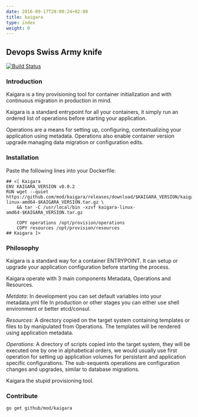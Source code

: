 ```yaml
---
date: 2016-09-17T20:09:24+02:00
title: kaigara
type: index
weight: 0
---
```

## Devops Swiss Army knife

[![Build Status](https://travis-ci.org/mod/kaigara.svg?branch=master)](https://travis-ci.org/mod/kaigara)

### Introduction

Kaigara is a tiny provisioning tool for container initialization
and with continuous migration in production in mind.

Kaigara is a standard entrypoint for all your containers, it simply run
an ordered list of operations before starting your application.

Operations are a means for setting up, configuring, contextualizing your application
using metadata. Operations also enable container version upgrade managing data migration
or configuration edits.

### Installation

Paste the following lines into your Dockerfile:
```
## <[ Kaigara
ENV KAIGARA_VERSION v0.0.2
RUN wget --quiet https://github.com/mod/kaigara/releases/download/$KAIGARA_VERSION/kaigara-linux-amd64-$KAIGARA_VERSION.tar.gz \
    && tar -C /usr/local/bin -xzvf kaigara-linux-amd64-$KAIGARA_VERSION.tar.gz

    COPY operations /opt/provision/operations
    COPY resources /opt/provision/resources
## Kaigara ]>
```

### Philosophy

Kaigara is a standard way for a container ENTRYPOINT. It can setup or upgrade
your application configuration before starting the process.

Kaigara operate with 3 main components Metadata, Operations and Resources.

*Metdata*: In development you can set default variables into your metadata.yml file
In production or other stages you can either use shell environment or better etcd/consul.

*Resources*: A directory copied on the target system containing templates or files to by manipulated
from Operations. The templates will be rendered using application metadata.

*Operations*: A directory of scripts copied into the target system, they will be executed one by one in
alphabetical orders, we would usually use first operation for setting up application volumes for
persistant and application specific configurations. The sub-sequents operations are
configuration changes and upgrades, similar to database migrations.

Kaigara the stupid provisioning tool.

### Contribute

```
go get github/mod/kaigara
```
